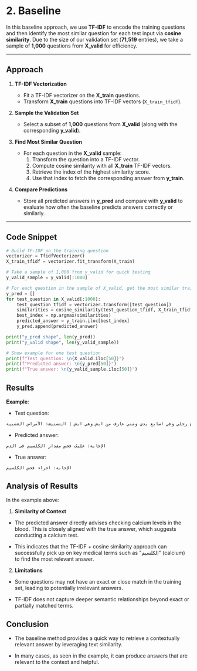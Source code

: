 # 2. Baseline

In this baseline approach, we use **TF-IDF** to encode the training questions and then identify the most similar question for each test input via **cosine similarity**. Due to the size of our validation set (**71,519** entries), we take a sample of **1,000** questions from **X_valid** for efficiency.

---

## Approach

1. **TF-IDF Vectorization**  
   - Fit a TF-IDF vectorizer on the **X_train** questions.
   - Transform **X_train** questions into TF-IDF vectors (`X_train_tfidf`).

2. **Sample the Validation Set**  
   - Select a subset of **1,000** questions from **X_valid** (along with the corresponding **y_valid**).

3. **Find Most Similar Question**  
   - For each question in the **X_valid** sample:
     1. Transform the question into a TF-IDF vector.
     2. Compute cosine similarity with all **X_train** TF-IDF vectors.
     3. Retrieve the index of the highest similarity score.
     4. Use that index to fetch the corresponding answer from **y_train**.

4. **Compare Predictions**  
   - Store all predicted answers in **y_pred** and compare with **y_valid** to evaluate how often the baseline predicts answers correctly or similarly.

---

## Code Snippet

```python
# Build TF-IDF on the training question
vectorizer = TfidfVectorizer()
X_train_tfidf = vectorizer.fit_transform(X_train)

# Take a sample of 1,000 from y_valid for quick testing
y_valid_sample = y_valid[:1000]

# For each question in the sample of X_valid, get the most similar training question
y_pred = []
for test_question in X_valid[:1000]:
    test_question_tfidf = vectorizer.transform([test_question])
    similarities = cosine_similarity(test_question_tfidf, X_train_tfidf)
    best_index = np.argmax(similarities)
    predicted_answer = y_train.iloc[best_index]
    y_pred.append(predicted_answer)

print("y_pred shape", len(y_pred))
print("y_valid shape", len(y_valid_sample))

# Show example for one test question
print(f"Test question: \n{X_valid.iloc[50]}")
print(f"Predicted answer: \n{y_pred[50]}")
print(f"True answer: \n{y_valid_sample.iloc[50]}")

```

## **Results**

**Example**:


*   Test question:
```python
سؤال: السلام عليكم انا عمري ١٥ دائما تيجيني تشنجات في اصابع رجلي وفي اصابع يدي ومني عارف من ايش وهي ايش | التصنيف: الأمراض العصبية
```
*   Predicted answer:
```python
الإجابة: علیک فحص مقدار الکلسیم فی الدم
```
*   True answer:
```python
الإجابة: اجراء فحص الکلسیم
```


## Analysis of Results
In the example above:

1. **Similarity of Context**

*   The predicted answer directly advises checking calcium levels in the blood. This is closely aligned with the true answer, which suggests conducting a calcium test.

*   This indicates that the TF-IDF + cosine similarity approach can successfully pick up on key medical terms such as "الکلسیم" (calcium) to find the most relevant answer.


2. **Limitations**

*   Some questions may not have an exact or close match in the training set, leading to potentially irrelevant answers.

*   TF-IDF does not capture deeper semantic relationships beyond exact or partially matched terms.


## Conclusion

*   The baseline method provides a quick way to retrieve a contextually relevant answer by leveraging text similarity.

*   In many cases, as seen in the example, it can produce answers that are relevant to the context and helpful.
